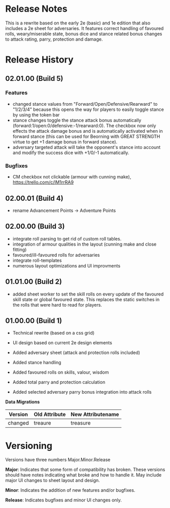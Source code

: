 # Release Notes
This is a rewrite based on the early 2e (basic) and 1e edition that also includes a 2e sheet for adversaries. It features correct handling of favoured rolls, weary/miserable state, bonus dice and stance related bonus changes to attack rating, parry, protection and damage.

# Release History
## 02.01.00 (Build 5)
### Features
- changed stance values from "Forward/Open/Defensive/Rearward" to "1/2/3/4" because this opens the way for players to easily toggle stance by using the token bar
- stance changes toggle the stance attack bonus automatically (forward:1/open:0/defensive:-1/rearward:0). The checkbox now only effects the attack damage bonus and is automatically activated when in forward stance (this can be used for Beorning with GREAT STRENGTH virtue to get +1 damage bonus in forward stance). 
- adversary targeted attack will take the opponent's stance into account and modify the success dice with +1/0/-1 automatically.
### Bugfixes
- CM checkbox not clickable (armour with cunning make), https://trello.com/c/lM1rrRA9

## 02.00.01 (Build 4)
- rename Advancement Points -> Adventure Points

## 02.00.00 (Build 3)
- integrate roll parsing to get rid of custom roll tables.
- integration of armour qualities in the layout (cunning make and close fitting)
- favoured/ill-favoured rolls for adversaries
- integrate roll-templates 
- numerous layout optimizations and UI improvments

## 01.01.00 (Build 2)
- added sheet worker to set the skill rolls on every update of the favoured skill state or global favoured state. This replaces the static switches in the rolls that were hard to read for players. 

## 01.00.00 (Build 1)

- Technical rewrite (based on a css grid)

- UI design based on current 2e design elements

- Added adversary sheet (attack and protection rolls included)

- Added stance handling

- Added favoured rolls on skills, valour, wisdom

- Added total parry and protection calculation

- Added selected adversary parry bonus integration into attack rolls 

**Data Migrations**

| Version | Old Attribute | New Attributename |
| ------- | ------------- | ----------------- |
| changed | treaure       | treasure          |

# Versioning

Versions have three numbers Major.Minor.Release

**Major**: Indicates that some form of compatibility has broken.  These versions should have notes indicating what broke and how to handle it.  May include major UI changes to sheet layout and design.

**Minor**: Indicates the addition of new features and/or bugfixes.

**Release**: Indicates bugfixes and minor UI changes only.
